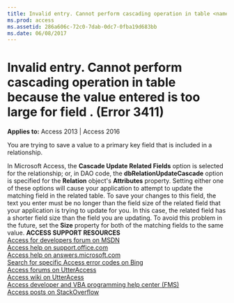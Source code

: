 ```yaml
---
title: Invalid entry. Cannot perform cascading operation in table <name> because the value entered is too large for field <name>. (Error 3411)
ms.prod: access
ms.assetid: 286a606c-72c0-7dab-0dc7-0fba19d683bb
ms.date: 06/08/2017
---
```



# Invalid entry. Cannot perform cascading operation in table <name> because the value entered is too large for field <name>. (Error 3411)

  

**Applies to:** Access 2013 | Access 2016

You are trying to save a value to a primary key field that is included in a relationship.

In Microsoft Access, the **Cascade Update Related Fields** option is selected for the relationship; or, in DAO code, the **dbRelationUpdateCascade** option is specified for the **Relation** object's **Attributes** property. Setting either one of these options will cause your application to attempt to update the matching field in the related table.
To save your changes to this field, the text you enter must be no longer than the field size of the related field that your application is trying to update for you. In this case, the related field has a shorter field size than the field you are updating. To avoid this problem in the future, set the **Size** property for both of the matching fields to the same value.
 **ACCESS SUPPORT RESOURCES**<br>
[Access for developers forum on MSDN](https://social.msdn.microsoft.com/Forums/office/en-US/home?forum=accessdev)<br>
[Access help on support.office.com](https://support.office.com/search/results?query=Access)<br>
[Access help on answers.microsoft.com](http://answers.microsoft.com/en-us/office/forum/access?page=1&;tab=question&;status=all&;auth=1)<br>
[Search for specific Access error codes on Bing](http://www.bing.com/)<br>
[Access forums on UtterAccess](http://www.utteraccess.com/forum/index.php?act=idx)<br>
[Access wiki on UtterAcess](http://www.utteraccess.com/forum/index.php?act=idx)<br>
[Access developer and VBA programming help center (FMS)](http://www.fmsinc.com/MicrosoftAccess/developer/)<br>
[Access posts on StackOverflow](http://stackoverflow.com/questions/tagged/ms-access)

